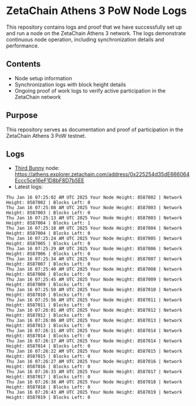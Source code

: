 # ZetaChain Athens 3 PoW Node Logs
This repository contains logs and proof that we have successfully set up and run a node on the ZetaChain Athens 3 network. The logs demonstrate continuous node operation, including synchronization details and performance.

## Contents
- Node setup information
- Synchronization logs with block height details
- Ongoing proof of work logs to verify active participation in the ZetaChain network

## Purpose
This repository serves as documentation and proof of participation in the ZetaChain Athens 3 PoW testnet.

## Logs

- [Third Bunny](https://thirdbunny.xyz/) node: https://athens.explorer.zetachain.com/address/0x225254d35dE666064Eccc5ce16eF1D8bF8D7b5EE
- Latest logs:
```
Thu Jan 16 07:25:02 AM UTC 2025 Your Node Height: 8587002 | Network Height: 8587002 | Blocks Left: 0
Thu Jan 16 07:25:08 AM UTC 2025 Your Node Height: 8587003 | Network Height: 8587003 | Blocks Left: 0
Thu Jan 16 07:25:13 AM UTC 2025 Your Node Height: 8587003 | Network Height: 8587004 | Blocks Left: 1
Thu Jan 16 07:25:18 AM UTC 2025 Your Node Height: 8587004 | Network Height: 8587004 | Blocks Left: 0
Thu Jan 16 07:25:24 AM UTC 2025 Your Node Height: 8587005 | Network Height: 8587005 | Blocks Left: 0
Thu Jan 16 07:25:29 AM UTC 2025 Your Node Height: 8587006 | Network Height: 8587006 | Blocks Left: 0
Thu Jan 16 07:25:34 AM UTC 2025 Your Node Height: 8587007 | Network Height: 8587007 | Blocks Left: 0
Thu Jan 16 07:25:40 AM UTC 2025 Your Node Height: 8587008 | Network Height: 8587008 | Blocks Left: 0
Thu Jan 16 07:25:45 AM UTC 2025 Your Node Height: 8587009 | Network Height: 8587009 | Blocks Left: 0
Thu Jan 16 07:25:50 AM UTC 2025 Your Node Height: 8587010 | Network Height: 8587010 | Blocks Left: 0
Thu Jan 16 07:25:56 AM UTC 2025 Your Node Height: 8587011 | Network Height: 8587011 | Blocks Left: 0
Thu Jan 16 07:26:01 AM UTC 2025 Your Node Height: 8587012 | Network Height: 8587012 | Blocks Left: 0
Thu Jan 16 07:26:06 AM UTC 2025 Your Node Height: 8587013 | Network Height: 8587013 | Blocks Left: 0
Thu Jan 16 07:26:11 AM UTC 2025 Your Node Height: 8587014 | Network Height: 8587014 | Blocks Left: 0
Thu Jan 16 07:26:17 AM UTC 2025 Your Node Height: 8587014 | Network Height: 8587014 | Blocks Left: 0
Thu Jan 16 07:26:22 AM UTC 2025 Your Node Height: 8587015 | Network Height: 8587015 | Blocks Left: 0
Thu Jan 16 07:26:27 AM UTC 2025 Your Node Height: 8587016 | Network Height: 8587016 | Blocks Left: 0
Thu Jan 16 07:26:33 AM UTC 2025 Your Node Height: 8587017 | Network Height: 8587017 | Blocks Left: 0
Thu Jan 16 07:26:38 AM UTC 2025 Your Node Height: 8587018 | Network Height: 8587018 | Blocks Left: 0
Thu Jan 16 07:26:43 AM UTC 2025 Your Node Height: 8587019 | Network Height: 8587019 | Blocks Left: 0
```
